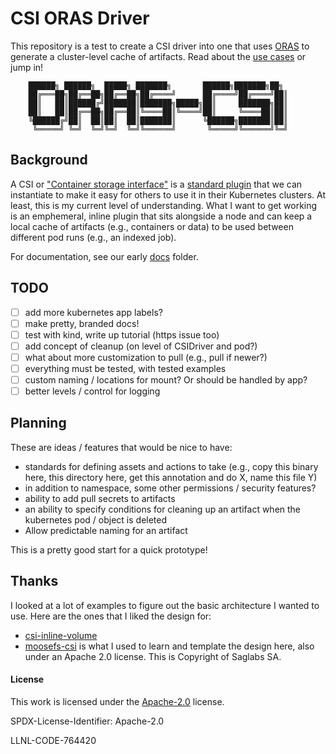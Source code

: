 # CSI ORAS Driver

This repository is a test to create a CSI driver into one that uses [ORAS](https://oras.land) to
generate a cluster-level cache of artifacts. Read about the [use cases](docs/use-cases.md) or jump in!

```console
	██████╗ ██████╗  █████╗ ███████╗       ██████╗███████╗██╗
	██╔═══██╗██╔══██╗██╔══██╗██╔════╝      ██╔════╝██╔════╝██║
	██║   ██║██████╔╝███████║███████╗█████╗██║     ███████╗██║
	██║   ██║██╔══██╗██╔══██║╚════██║╚════╝██║     ╚════██║██║
	╚██████╔╝██║  ██║██║  ██║███████║      ╚██████╗███████║██║
	 ╚═════╝ ╚═╝  ╚═╝╚═╝  ╚═╝╚══════╝       ╚═════╝╚══════╝╚═╝
```

## Background

A CSI or ["Container storage interface"](https://github.com/container-storage-interface/spec) is a [standard plugin](https://github.com/container-storage-interface/spec/blob/master/spec.md) that we
can instantiate to make it easy for others to use it in their Kubernetes clusters. At least, this is my current level of understanding. 
What I want to get working is an emphemeral, inline plugin that sits alongside a node and can keep a local cache of artifacts
(e.g., containers or data) to be used between different pod runs (e.g., an indexed job).

For documentation, see our early [docs](docs) folder.

## TODO

 - [ ] add more kubernetes app labels?
 - [ ] make pretty, branded docs!
 - [ ] test with kind, write up tutorial (https issue too)
 - [ ] add concept of cleanup (on level of CSIDriver and pod?)
 - [ ] what about more customization to pull (e.g., pull if newer?)
 - [ ] everything must be tested, with tested examples
 - [ ] custom naming / locations for mount? Or should be handled by app?
 - [ ] better levels / control for logging

## Planning

These are ideas / features that would be nice to have:

 - standards for defining assets and actions to take (e.g., copy this binary here, this directory here, get this annotation and do X, name this file Y)
 - in addition to namespace, some other permissions / security features?
 - ability to add pull secrets to artifacts
 - an ability to specify conditions for cleaning up an artifact when the kubernetes pod / object is deleted
 - Allow predictable naming for an artifact

This is a pretty good start for a quick prototype!

## Thanks

I looked at a lot of examples to figure out the basic architecture I wanted to use. Here are the ones that I liked the design for:

- [csi-inline-volume](https://kubernetes.io/blog/2022/08/29/csi-inline-volumes-ga/)
- [moosefs-csi](https://github.com/moosefs/moosefs-csi) is what I used to learn and template the design here, also under an Apache 2.0 license. This is Copyright of Saglabs SA.


#### License

This work is licensed under the [Apache-2.0](https://github.com/converged-computing/flux-cloud/blob/main/LICENSE) license.

SPDX-License-Identifier: Apache-2.0

LLNL-CODE-764420
